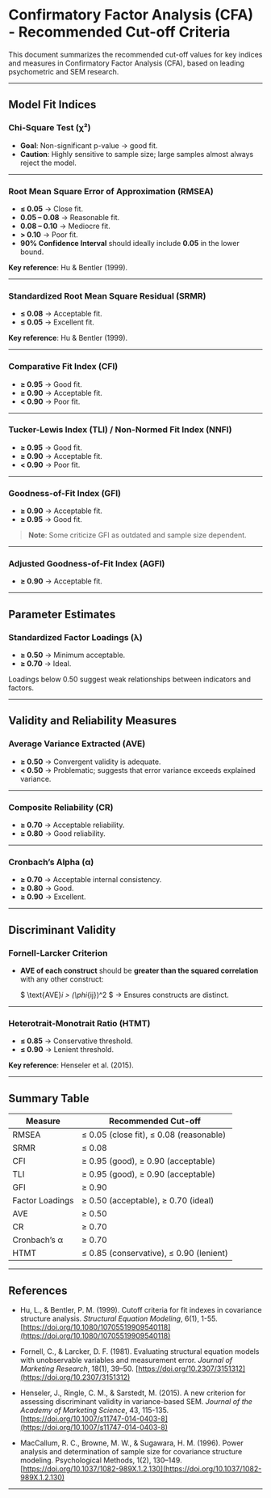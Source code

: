 # Confirmatory Factor Analysis (CFA) - Recommended Cut-off Criteria

This document summarizes the recommended cut-off values for key indices and measures in Confirmatory Factor Analysis (CFA), based on leading psychometric and SEM research.

---

## Model Fit Indices

### Chi-Square Test (χ²)
- **Goal**: Non-significant p-value -> good fit.
- **Caution**: Highly sensitive to sample size; large samples almost always reject the model.

---

### Root Mean Square Error of Approximation (RMSEA)
- **≤ 0.05** -> Close fit.
- **0.05 – 0.08** -> Reasonable fit.
- **0.08 – 0.10** -> Mediocre fit.
- **> 0.10** -> Poor fit.
- **90% Confidence Interval** should ideally include **0.05** in the lower bound.

**Key reference**: Hu & Bentler (1999).

---

### Standardized Root Mean Square Residual (SRMR)
- **≤ 0.08** -> Acceptable fit.
- **≤ 0.05** -> Excellent fit.

**Key reference**: Hu & Bentler (1999).

---

### Comparative Fit Index (CFI)
- **≥ 0.95** -> Good fit.
- **≥ 0.90** -> Acceptable fit.
- **< 0.90** -> Poor fit.

---

### Tucker-Lewis Index (TLI) / Non-Normed Fit Index (NNFI)
- **≥ 0.95** -> Good fit.
- **≥ 0.90** -> Acceptable fit.
- **< 0.90** -> Poor fit.

---

### Goodness-of-Fit Index (GFI)
- **≥ 0.90** -> Acceptable fit.
- **≥ 0.95** -> Good fit.
> **Note**: Some criticize GFI as outdated and sample size dependent.

---

### Adjusted Goodness-of-Fit Index (AGFI)
- **≥ 0.90** -> Acceptable fit.

---

## Parameter Estimates

### Standardized Factor Loadings (λ)
- **≥ 0.50** -> Minimum acceptable.
- **≥ 0.70** -> Ideal.

Loadings below 0.50 suggest weak relationships between indicators and factors.

---

## Validity and Reliability Measures

### Average Variance Extracted (AVE)
- **≥ 0.50** -> Convergent validity is adequate.
- **< 0.50** -> Problematic; suggests that error variance exceeds explained variance.

---

### Composite Reliability (CR)
- **≥ 0.70** -> Acceptable reliability.
- **≥ 0.80** -> Good reliability.

---

### Cronbach’s Alpha (α)
- **≥ 0.70** -> Acceptable internal consistency.
- **≥ 0.80** -> Good.
- **≥ 0.90** -> Excellent.

---

## Discriminant Validity

### Fornell-Larcker Criterion
- **AVE of each construct** should be **greater than the squared correlation** with any other construct:
  
  $
  \text{AVE}_i > (\phi_{ij})^2
  $ -> Ensures constructs are distinct.

---

### Heterotrait-Monotrait Ratio (HTMT)
- **≤ 0.85** -> Conservative threshold.
- **≤ 0.90** -> Lenient threshold.

**Key reference**: Henseler et al. (2015).

---

## Summary Table

| Measure | Recommended Cut-off |
|---------|---------------------|
| RMSEA | ≤ 0.05 (close fit), ≤ 0.08 (reasonable) |
| SRMR | ≤ 0.08 |
| CFI | ≥ 0.95 (good), ≥ 0.90 (acceptable) |
| TLI | ≥ 0.95 (good), ≥ 0.90 (acceptable) |
| GFI | ≥ 0.90 |
| Factor Loadings | ≥ 0.50 (acceptable), ≥ 0.70 (ideal) |
| AVE | ≥ 0.50 |
| CR | ≥ 0.70 |
| Cronbach’s α | ≥ 0.70 |
| HTMT | ≤ 0.85 (conservative), ≤ 0.90 (lenient) |

---

## References

- Hu, L., & Bentler, P. M. (1999). Cutoff criteria for fit indexes in covariance structure analysis. *Structural Equation Modeling*, 6(1), 1-55. [https://doi.org/10.1080/10705519909540118](https://doi.org/10.1080/10705519909540118)
  
- Fornell, C., & Larcker, D. F. (1981). Evaluating structural equation models with unobservable variables and measurement error. *Journal of Marketing Research*, 18(1), 39–50. [https://doi.org/10.2307/3151312](https://doi.org/10.2307/3151312)

- Henseler, J., Ringle, C. M., & Sarstedt, M. (2015). A new criterion for assessing discriminant validity in variance-based SEM. *Journal of the Academy of Marketing Science*, 43, 115-135. [https://doi.org/10.1007/s11747-014-0403-8](https://doi.org/10.1007/s11747-014-0403-8)
- MacCallum, R. C., Browne, M. W., & Sugawara, H. M. (1996). Power analysis and determination of sample size for covariance structure modeling. Psychological Methods, 1(2), 130–149. [https://doi.org/10.1037/1082-989X.1.2.130](https://doi.org/10.1037/1082-989X.1.2.130)

---